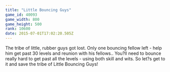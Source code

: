 ```yaml
---
title: "Little Bouncing Guys"
game_id: 40093
game_width: 800
game_height: 500
rank: 10600
date: 2015-07-01T17:02:20.505Z
---
```

The tribe of little, rubber guys got lost. Only one bouncing fellow left - help him get past 30 levels and reunion with his fellows.. 
You?ll need to bounce really hard to get past all the levels - using both skill and wits.
So let?s get to it and save the tribe of Little Bouncing Guys!